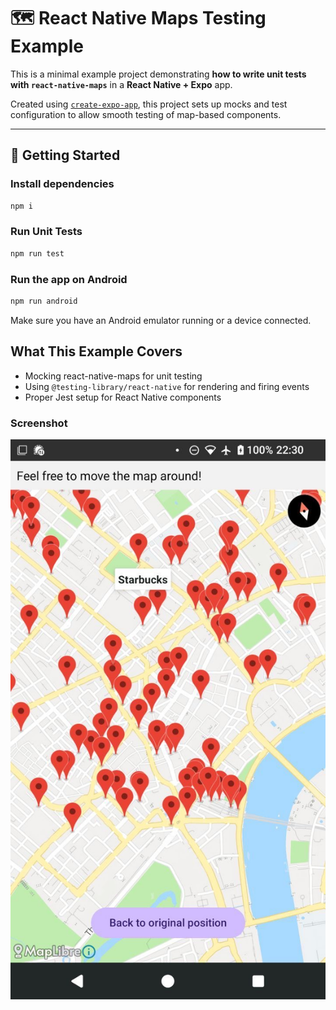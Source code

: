 # 🗺️ React Native Maps Testing Example

This is a minimal example project demonstrating **how to write unit tests with `react-native-maps`** in a **React Native + Expo** app.

Created using [`create-expo-app`](https://docs.expo.dev/get-started/create-a-new-app/), this project sets up mocks and test configuration to allow smooth testing of map-based components.

---

## 🚀 Getting Started

### Install dependencies

```bash
npm i
```

### Run Unit Tests

```bash
npm run test
```

### Run the app on Android

```bash
npm run android
```

Make sure you have an Android emulator running or a device connected.

## What This Example Covers

- Mocking react-native-maps for unit testing
- Using `@testing-library/react-native` for rendering and firing events
- Proper Jest setup for React Native components

### Screenshot

![An mobile application with lots of pins for cafes and a purple button to go back to initial position](map-screen.jpeg)
